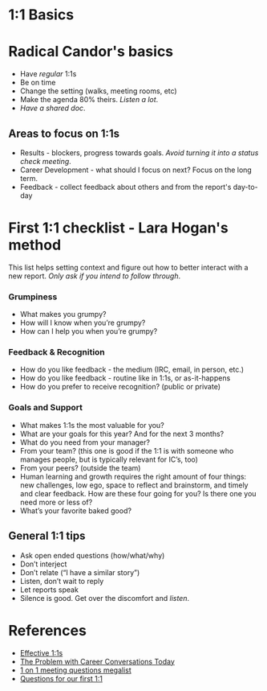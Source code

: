 # 1:1 Basics

# Radical Candor's basics
- Have _regular_ 1:1s
- Be on time
- Change the setting (walks, meeting rooms, etc)
- Make the agenda 80% theirs. _Listen a lot_.
- _Have a shared doc_.

## Areas to focus on 1:1s
- Results - blockers, progress towards goals. _Avoid turning it into a status check meeting_.
- Career Development - what should I focus on next? Focus on the long term.
- Feedback - collect feedback about others and from the report's day-to-day


# First 1:1 checklist - Lara Hogan's method
This list helps setting context and figure out how to better interact with a new report. _Only ask if you intend to follow through_.

### Grumpiness

- What makes you grumpy?
- How will I know when you’re grumpy?
- How can I help you when you’re grumpy?


### Feedback & Recognition

- How do you like feedback - the medium (IRC, email, in person, etc.)
- How do you like feedback - routine like in 1:1s, or as-it-happens
- How do you prefer to receive recognition? (public or private)


### Goals and Support

- What makes 1:1s the most valuable for you?
- What are your goals for this year? And for the next 3 months?
- What do you need from your manager?
- From your team? (this one is good if the 1:1 is with someone who manages people, but is typically relevant for IC’s, too)
- From your peers? (outside the team)
- Human learning and growth requires the right amount of four things: new challenges, low ego, space to reflect and brainstorm, and timely and clear feedback. How are these four going for you? Is there one you need more or less of?
- What’s your favorite baked good?


## General 1:1 tips

- Ask open ended questions (how/what/why)
- Don’t interject
- Don’t relate (“I have a similar story”)
- Listen, don’t wait to reply
- Let reports speak
- Silence is good. Get over the discomfort and _listen_.


# References
- [Effective 1:1s](https://www.radicalcandor.com/effective-one-on-ones/)
- [The Problem with Career Conversations Today](https://www.radicalcandor.com/problem-career-conversations/)
- [1 on 1 meeting questions megalist](https://github.com/VGraupera/1on1-questions)
- [Questions for our first 1:1](https://larahogan.me/blog/first-one-on-one-questions/)